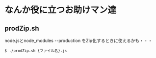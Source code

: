 # なんか役に立つお助けマン達

## prodZip.sh
node.jsとnode_modules --production をZip化するときに使えるかも・・・

```:shell
$ ./prodZip.sh {ファイル名}.js
```